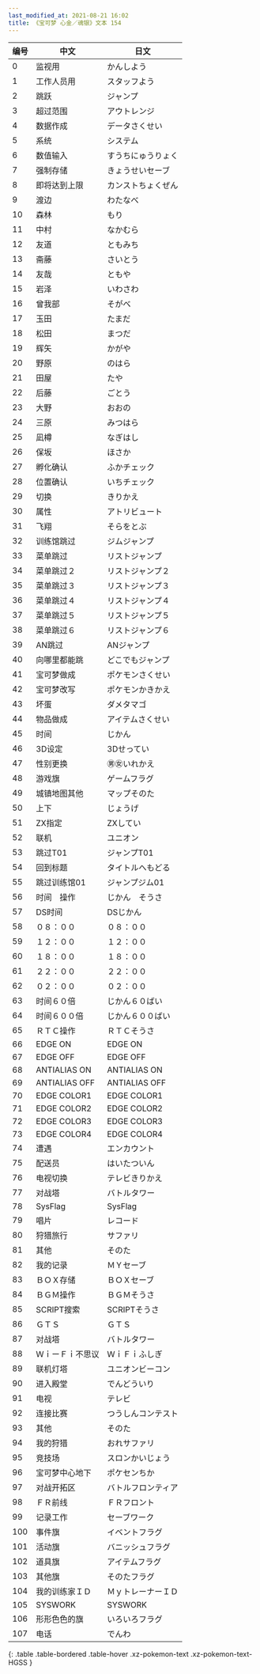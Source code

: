 ```yaml
---
last_modified_at: 2021-08-21 16:02
title: 《宝可梦 心金／魂银》文本 154
---
```

| 编号 | 中文 | 日文 |
| ---- | ---- | ---- |
| 0 | 监视用 | かんしよう |
| 1 | 工作人员用 | スタッフよう |
| 2 | 跳跃 | ジャンプ |
| 3 | 超过范围 | アウトレンジ |
| 4 | 数据作成 | データさくせい |
| 5 | 系统 | システム |
| 6 | 数值输入 | すうちにゅうりょく |
| 7 | 强制存储 | きょうせいセーブ |
| 8 | 即将达到上限 | カンストちょくぜん |
| 9 | 渡边 | わたなべ |
| 10 | 森林 | もり |
| 11 | 中村 | なかむら |
| 12 | 友道 | ともみち |
| 13 | 斋藤 | さいとう |
| 14 | 友哉 | ともや |
| 15 | 岩泽 | いわさわ |
| 16 | 曾我部 | そがべ |
| 17 | 玉田 | たまだ |
| 18 | 松田 | まつだ |
| 19 | 辉矢 | かがや |
| 20 | 野原 | のはら |
| 21 | 田屋 | たや |
| 22 | 后藤 | ごとう |
| 23 | 大野 | おおの |
| 24 | 三原 | みつはら |
| 25 | 凪樽 | なぎはし |
| 26 | 保坂 | ほさか |
| 27 | 孵化确认 | ふかチェック |
| 28 | 位置确认 | いちチェック |
| 29 | 切换 | きりかえ |
| 30 | 属性 | アトリビュート |
| 31 | 飞翔 | そらをとぶ |
| 32 | 训练馆跳过 | ジムジャンプ |
| 33 | 菜单跳过 | リストジャンプ |
| 34 | 菜单跳过２ | リストジャンプ２ |
| 35 | 菜单跳过３ | リストジャンプ３ |
| 36 | 菜单跳过４ | リストジャンプ４ |
| 37 | 菜单跳过５ | リストジャンプ５ |
| 38 | 菜单跳过６ | リストジャンプ６ |
| 39 | AN跳过 | ANジャンプ |
| 40 | 向哪里都能跳 | どこでもジャンプ |
| 41 | 宝可梦做成 | ポケモンさくせい |
| 42 | 宝可梦改写 | ポケモンかきかえ |
| 43 | 坏蛋 | ダメタマゴ |
| 44 | 物品做成 | アイテムさくせい |
| 45 | 时间 | じかん |
| 46 | 3D设定 | 3Dせってい |
| 47 | 性别更换 | ㊚㊛いれかえ |
| 48 | 游戏旗 | ゲームフラグ |
| 49 | 城镇地图其他 | マップそのた |
| 50 | 上下 | じょうげ |
| 51 | ZX指定 | ZXしてい |
| 52 | 联机 | ユニオン |
| 53 | 跳过T01 | ジャンプT01 |
| 54 | 回到标题 | タイトルへもどる |
| 55 | 跳过训练馆01 | ジャンプジム01 |
| 56 | 时间　操作 | じかん　そうさ |
| 57 | DS时间 | DSじかん |
| 58 | ０８：００ | ０８：００ |
| 59 | １２：００ | １２：００ |
| 60 | １８：００ | １８：００ |
| 61 | ２２：００ | ２２：００ |
| 62 | ０２：００ | ０２：００ |
| 63 | 时间６０倍 | じかん６０ばい |
| 64 | 时间６００倍 | じかん６００ばい |
| 65 | ＲＴＣ操作 | ＲＴＣそうさ |
| 66 | EDGE ON | EDGE ON |
| 67 | EDGE OFF | EDGE OFF |
| 68 | ANTIALIAS ON | ANTIALIAS ON |
| 69 | ANTIALIAS OFF | ANTIALIAS OFF |
| 70 | EDGE COLOR1 | EDGE COLOR1 |
| 71 | EDGE COLOR2 | EDGE COLOR2 |
| 72 | EDGE COLOR3 | EDGE COLOR3 |
| 73 | EDGE COLOR4 | EDGE COLOR4 |
| 74 | 遭遇 | エンカウント |
| 75 | 配送员 | はいたついん |
| 76 | 电视切换 | テレビきりかえ |
| 77 | 对战塔 | バトルタワー |
| 78 | SysFlag | SysFlag |
| 79 | 唱片 | レコード |
| 80 | 狩猎旅行 | サファリ |
| 81 | 其他 | そのた |
| 82 | 我的记录 | ＭＹセーブ |
| 83 | ＢＯＸ存储 | ＢＯＸセーブ |
| 84 | ＢＧＭ操作 | ＢＧＭそうさ |
| 85 | SCRIPT搜索 | SCRIPTそうさ |
| 86 | ＧＴＳ  | ＧＴＳ  |
| 87 | 对战塔 | バトルタワー |
| 88 | ＷｉーＦｉ不思议 | ＷｉＦｉふしぎ |
| 89 | 联机灯塔 | ユニオンビーコン |
| 90 | 进入殿堂 | でんどういり |
| 91 | 电视 | テレビ |
| 92 | 连接比赛 | つうしんコンテスト |
| 93 | 其他 | そのた |
| 94 | 我的狩猎 | おれサファリ |
| 95 | 竞技场 | スロンかいじょう |
| 96 | 宝可梦中心地下 | ポケセンちか |
| 97 | 对战开拓区 | バトルフロンティア |
| 98 | ＦＲ前线 | ＦＲフロント |
| 99 | 记录工作 | セーブワーク |
| 100 | 事件旗 | イベントフラグ |
| 101 | 活动旗 | バニッシュフラグ |
| 102 | 道具旗 | アイテムフラグ |
| 103 | 其他旗 | そのたフラグ |
| 104 | 我的训练家ＩＤ | ＭｙトレーナーＩＤ |
| 105 | SYSWORK | SYSWORK |
| 106 | 形形色色的旗 | いろいろフラグ |
| 107 | 电话 | でんわ |
{: .table .table-bordered .table-hover .xz-pokemon-text .xz-pokemon-text-HGSS }